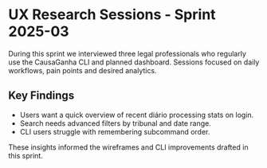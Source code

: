 # UX Research Sessions - Sprint 2025-03

During this sprint we interviewed three legal professionals who regularly use the CausaGanha CLI and planned dashboard. Sessions focused on daily workflows, pain points and desired analytics.

## Key Findings

- Users want a quick overview of recent diário processing stats on login.
- Search needs advanced filters by tribunal and date range.
- CLI users struggle with remembering subcommand order.

These insights informed the wireframes and CLI improvements drafted in this sprint.
